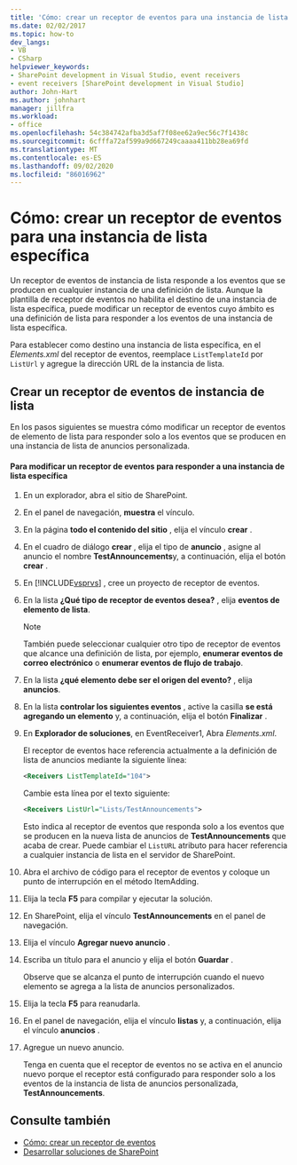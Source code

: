 ```yaml
---
title: 'Cómo: crear un receptor de eventos para una instancia de lista específica | Microsoft Docs'
ms.date: 02/02/2017
ms.topic: how-to
dev_langs:
- VB
- CSharp
helpviewer_keywords:
- SharePoint development in Visual Studio, event receivers
- event receivers [SharePoint development in Visual Studio]
author: John-Hart
ms.author: johnhart
manager: jillfra
ms.workload:
- office
ms.openlocfilehash: 54c384742afba3d5af7f08ee62a9ec56c7f1438c
ms.sourcegitcommit: 6cfffa72af599a9d667249caaaa411bb28ea69fd
ms.translationtype: MT
ms.contentlocale: es-ES
ms.lasthandoff: 09/02/2020
ms.locfileid: "86016962"
---
```

# <a name="how-to-create-an-event-receiver-for-a-specific-list-instance"></a>Cómo: crear un receptor de eventos para una instancia de lista específica
  Un receptor de eventos de instancia de lista responde a los eventos que se producen en cualquier instancia de una definición de lista. Aunque la plantilla de receptor de eventos no habilita el destino de una instancia de lista específica, puede modificar un receptor de eventos cuyo ámbito es una definición de lista para responder a los eventos de una instancia de lista específica.

 Para establecer como destino una instancia de lista específica, en el *Elements.xml* del receptor de eventos, reemplace `ListTemplateId` por `ListUrl` y agregue la dirección URL de la instancia de lista.

## <a name="create-a-list-instance-event-receiver"></a>Crear un receptor de eventos de instancia de lista
 En los pasos siguientes se muestra cómo modificar un receptor de eventos de elemento de lista para responder solo a los eventos que se producen en una instancia de lista de anuncios personalizada.

#### <a name="to-modify-an-event-receiver-to-respond-to-a-specific-list-instance"></a>Para modificar un receptor de eventos para responder a una instancia de lista específica

1. En un explorador, abra el sitio de SharePoint.

2. En el panel de navegación, **muestra** el vínculo.

3. En la página **todo el contenido del sitio** , elija el vínculo **crear** .

4. En el cuadro de diálogo **crear** , elija el tipo de **anuncio** , asigne al anuncio el nombre **TestAnnouncements**y, a continuación, elija el botón **crear** .

5. En [!INCLUDE[vsprvs](../sharepoint/includes/vsprvs-md.md)] , cree un proyecto de receptor de eventos.

6. En la lista **¿Qué tipo de receptor de eventos desea?** , elija **eventos de elemento de lista**.

    > [!NOTE]
    > También puede seleccionar cualquier otro tipo de receptor de eventos que alcance una definición de lista, por ejemplo, **enumerar eventos de correo electrónico** o **enumerar eventos de flujo de trabajo**.

7. En la lista **¿qué elemento debe ser el origen del evento?** , elija **anuncios**.

8. En la lista **controlar los siguientes eventos** , active la casilla **se está agregando un elemento** y, a continuación, elija el botón **Finalizar** .

9. En **Explorador de soluciones**, en EventReceiver1, Abra *Elements.xml*.

     El receptor de eventos hace referencia actualmente a la definición de lista de anuncios mediante la siguiente línea:

    ```xml
    <Receivers ListTemplateId="104">
    ```

     Cambie esta línea por el texto siguiente:

    ```xml
    <Receivers ListUrl="Lists/TestAnnouncements">
    ```

     Esto indica al receptor de eventos que responda solo a los eventos que se producen en la nueva lista de anuncios de **TestAnnouncements** que acaba de crear. Puede cambiar el `ListURL` atributo para hacer referencia a cualquier instancia de lista en el servidor de SharePoint.

10. Abra el archivo de código para el receptor de eventos y coloque un punto de interrupción en el método ItemAdding.

11. Elija la tecla **F5** para compilar y ejecutar la solución.

12. En SharePoint, elija el vínculo **TestAnnouncements** en el panel de navegación.

13. Elija el vínculo **Agregar nuevo anuncio** .

14. Escriba un título para el anuncio y elija el botón **Guardar** .

     Observe que se alcanza el punto de interrupción cuando el nuevo elemento se agrega a la lista de anuncios personalizados.

15. Elija la tecla **F5** para reanudarla.

16. En el panel de navegación, elija el vínculo **listas** y, a continuación, elija el vínculo **anuncios** .

17. Agregue un nuevo anuncio.

     Tenga en cuenta que el receptor de eventos no se activa en el anuncio nuevo porque el receptor está configurado para responder solo a los eventos de la instancia de lista de anuncios personalizada, **TestAnnouncements**.

## <a name="see-also"></a>Consulte también
- [Cómo: crear un receptor de eventos](../sharepoint/how-to-create-an-event-receiver.md)
- [Desarrollar soluciones de SharePoint](../sharepoint/developing-sharepoint-solutions.md)
